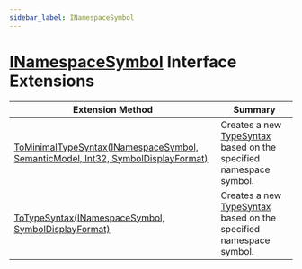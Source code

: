 ```yaml
---
sidebar_label: INamespaceSymbol
---
```


# [INamespaceSymbol](https://docs.microsoft.com/en-us/dotnet/api/microsoft.codeanalysis.inamespacesymbol) Interface Extensions

| Extension Method | Summary |
| ---------------- | ------- |
| [ToMinimalTypeSyntax(INamespaceSymbol, SemanticModel, Int32, SymbolDisplayFormat)](../../Roslynator/CSharp/SymbolExtensions/ToMinimalTypeSyntax/index.md#4080868940) | Creates a new [TypeSyntax](https://docs.microsoft.com/en-us/dotnet/api/microsoft.codeanalysis.csharp.syntax.typesyntax) based on the specified namespace symbol\. |
| [ToTypeSyntax(INamespaceSymbol, SymbolDisplayFormat)](../../Roslynator/CSharp/SymbolExtensions/ToTypeSyntax/index.md#3888206216) | Creates a new [TypeSyntax](https://docs.microsoft.com/en-us/dotnet/api/microsoft.codeanalysis.csharp.syntax.typesyntax) based on the specified namespace symbol\. |

